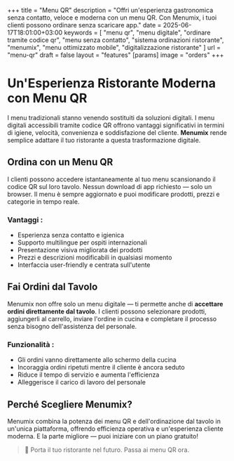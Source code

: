 +++
title = "Menu QR"
description = "Offri un'esperienza gastronomica senza contatto, veloce e moderna con un menu QR. Con Menumix, i tuoi clienti possono ordinare senza scaricare app."
date = 2025-06-17T18:01:00+03:00
keywords = [
  "menu qr",
  "menu digitale",
  "ordinare tramite codice qr",
  "menu senza contatto",
  "sistema ordinazioni ristorante",
  "menumix",
  "menu ottimizzato mobile",
  "digitalizzazione ristorante"
]
url = "menu-qr"
draft = false
layout = "features"
[params]
  image = "orders"
+++

# Un'Esperienza Ristorante Moderna con Menu QR

I menu tradizionali stanno venendo sostituiti da soluzioni digitali. I menu digitali accessibili tramite codice QR offrono vantaggi significativi in termini di igiene, velocità, convenienza e soddisfazione del cliente. **Menumix** rende semplice adattare il tuo ristorante a questa trasformazione digitale.

## Ordina con un Menu QR

I clienti possono accedere istantaneamente al tuo menu scansionando il codice QR sul loro tavolo. Nessun download di app richiesto — solo un browser. Il menu è sempre aggiornato e puoi modificare prodotti, prezzi e categorie in tempo reale.

### Vantaggi :
- Esperienza senza contatto e igienica  
- Supporto multilingue per ospiti internazionali  
- Presentazione visiva migliorata dei prodotti  
- Prezzi e descrizioni modificabili in qualsiasi momento  
- Interfaccia user-friendly e centrata sull'utente

## Fai Ordini dal Tavolo

Menumix non offre solo un menu digitale — ti permette anche di **accettare ordini direttamente dal tavolo**. I clienti possono selezionare prodotti, aggiungerli al carrello, inviare l'ordine in cucina e completare il processo senza bisogno dell'assistenza del personale.

### Funzionalità :
- Gli ordini vanno direttamente allo schermo della cucina  
- Incoraggia ordini ripetuti mentre il cliente è ancora seduto  
- Riduce il tempo di servizio e aumenta l'efficienza  
- Alleggerisce il carico di lavoro del personale

## Perché Scegliere Menumix?

Menumix combina la potenza dei menu QR e dell'ordinazione dal tavolo in un'unica piattaforma, offrendo efficienza operativa e un'esperienza cliente moderna. E la parte migliore — puoi iniziare con un piano gratuito!

> 🚀 Porta il tuo ristorante nel futuro. Passa ai menu QR ora.

